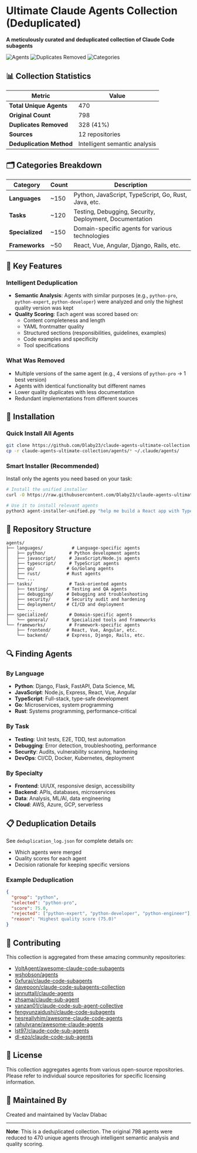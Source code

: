 # Ultimate Claude Agents Collection (Deduplicated)

**A meticulously curated and deduplicated collection of Claude Code subagents**

![Agents](https://img.shields.io/badge/Total%20Agents-470-blue)
![Duplicates Removed](https://img.shields.io/badge/Duplicates%20Removed-328-green)
![Categories](https://img.shields.io/badge/Categories-4-orange)

## 📊 Collection Statistics

| Metric | Value |
|--------|-------|
| **Total Unique Agents** | 470 |
| **Original Count** | 798 |
| **Duplicates Removed** | 328 (41%) |
| **Sources** | 12 repositories |
| **Deduplication Method** | Intelligent semantic analysis |

## 🗂️ Categories Breakdown

| Category | Count | Description |
|----------|-------|-------------|
| **Languages** | ~150 | Python, JavaScript, TypeScript, Go, Rust, Java, etc. |
| **Tasks** | ~120 | Testing, Debugging, Security, Deployment, Documentation |
| **Specialized** | ~150 | Domain-specific agents for various technologies |
| **Frameworks** | ~50 | React, Vue, Angular, Django, Rails, etc. |

## 🎯 Key Features

### Intelligent Deduplication
- **Semantic Analysis**: Agents with similar purposes (e.g., `python-pro`, `python-expert`, `python-developer`) were analyzed and only the highest quality version was kept
- **Quality Scoring**: Each agent was scored based on:
  - Content completeness and length
  - YAML frontmatter quality
  - Structured sections (responsibilities, guidelines, examples)
  - Code examples and specificity
  - Tool specifications

### What Was Removed
- Multiple versions of the same agent (e.g., 4 versions of `python-pro` → 1 best version)
- Agents with identical functionality but different names
- Lower quality duplicates with less documentation
- Redundant implementations from different sources

## 🚀 Installation

### Quick Install All Agents
```bash
git clone https://github.com/Dlaby23/claude-agents-ultimate-collection.git
cp -r claude-agents-ultimate-collection/agents/* ~/.claude/agents/
```

### Smart Installer (Recommended)
Install only the agents you need based on your task:

```bash
# Install the unified installer
curl -O https://raw.githubusercontent.com/Dlaby23/claude-agents-ultimate-collection/main/agent-installer-unified.py

# Use it to install relevant agents
python3 agent-installer-unified.py "help me build a React app with TypeScript"
```

## 📁 Repository Structure

```
agents/
├── languages/           # Language-specific agents
│   ├── python/         # Python development agents
│   ├── javascript/     # JavaScript/Node.js agents
│   ├── typescript/     # TypeScript agents
│   ├── go/            # Go/Golang agents
│   ├── rust/          # Rust agents
│   └── ...
├── tasks/              # Task-oriented agents
│   ├── testing/       # Testing and QA agents
│   ├── debugging/     # Debugging and troubleshooting
│   ├── security/      # Security audit and hardening
│   ├── deployment/    # CI/CD and deployment
│   └── ...
├── specialized/        # Domain-specific agents
│   └── general/       # Specialized tools and frameworks
└── frameworks/         # Framework-specific agents
    ├── frontend/      # React, Vue, Angular, etc.
    └── backend/       # Express, Django, Rails, etc.
```

## 🔍 Finding Agents

### By Language
- **Python**: Django, Flask, FastAPI, Data Science, ML
- **JavaScript**: Node.js, Express, React, Vue, Angular
- **TypeScript**: Full-stack, type-safe development
- **Go**: Microservices, system programming
- **Rust**: Systems programming, performance-critical

### By Task
- **Testing**: Unit tests, E2E, TDD, test automation
- **Debugging**: Error detection, troubleshooting, performance
- **Security**: Audits, vulnerability scanning, hardening
- **DevOps**: CI/CD, Docker, Kubernetes, deployment

### By Specialty
- **Frontend**: UI/UX, responsive design, accessibility
- **Backend**: APIs, databases, microservices
- **Data**: Analysis, ML/AI, data engineering
- **Cloud**: AWS, Azure, GCP, serverless

## 📋 Deduplication Details

See `deduplication_log.json` for complete details on:
- Which agents were merged
- Quality scores for each agent
- Decision rationale for keeping specific versions

### Example Deduplication
```json
{
  "group": "python",
  "selected": "python-pro",
  "score": 75.0,
  "rejected": ["python-expert", "python-developer", "python-engineer"],
  "reason": "Highest quality score (75.0)"
}
```

## 🤝 Contributing

This collection is aggregated from these amazing community repositories:

- [VoltAgent/awesome-claude-code-subagents](https://github.com/VoltAgent/awesome-claude-code-subagents)
- [wshobson/agents](https://github.com/wshobson/agents)
- [0xfurai/claude-code-subagents](https://github.com/0xfurai/claude-code-subagents)
- [davepoon/claude-code-subagents-collection](https://github.com/davepoon/claude-code-subagents-collection)
- [iannuttall/claude-agents](https://github.com/iannuttall/claude-agents)
- [zhsama/claude-sub-agent](https://github.com/zhsama/claude-sub-agent)
- [vanzan01/claude-code-sub-agent-collective](https://github.com/vanzan01/claude-code-sub-agent-collective)
- [fengyunzaidushi/claude-code-subagents](https://github.com/fengyunzaidushi/claude-code-subagents)
- [hesreallyhim/awesome-claude-code-agents](https://github.com/hesreallyhim/awesome-claude-code-agents)
- [rahulvrane/awesome-claude-agents](https://github.com/rahulvrane/awesome-claude-agents)
- [lst97/claude-code-sub-agents](https://github.com/lst97/claude-code-sub-agents)
- [dl-ezo/claude-code-sub-agents](https://github.com/dl-ezo/claude-code-sub-agents)

## 📄 License

This collection aggregates agents from various open-source repositories. Please refer to individual source repositories for specific licensing information.

## 👤 Maintained By

Created and maintained by Vaclav Dlabac

---

**Note**: This is a deduplicated collection. The original 798 agents were reduced to 470 unique agents through intelligent semantic analysis and quality scoring.